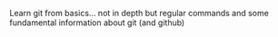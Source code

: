 Learn git from basics... not in depth but regular commands and some fundamental information about git (and github)
